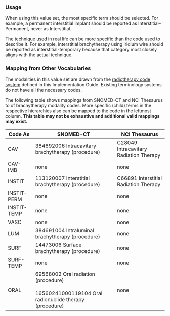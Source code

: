 
### Usage

When using this value set, the most specific term should be selected. For example, a permanent interstitial implant should be reported as Interstitial–Permanent, never as Interstitial.

The technique used in real life can be more specific than the code used to describe it. For example, interstitial brachytherapy using iridium wire should be reported as interstitial-temporary because that category most closely aligns with the actual technique.

### Mapping from Other Vocabularies

The modalities in this value set are drawn from the [radiotherapy code system](CodeSystem-radiotherapy-cs.html) defined in this Implementation Guide. Existing terminology systems do not have all the necessary codes.

The following table shows mappings from SNOMED-CT and NCI Thesaurus to of brachytherapy modality codes. More specific (child) terms in the respective hierarchies also can be mapped to the code in the leftmost column. **This table may not be exhaustive and additional valid mappings may exist.**

| **Code As** | **SNOMED-CT**   | **NCI Thesaurus**   |
| --------- | -------------------- | --------------------- |
| CAV | 384692006 Intracavitary brachytherapy (procedure) | C28049 Intracavitary Radiation Therapy |
| CAV-IMB | none | none |
| INSTIT | 113120007 Interstitial brachytherapy (procedure) | C66891 Interstitial Radiation Therapy |
| INSTIT-PERM | none | none |
| INSTIT-TEMP | none | none |
| VASC | none | none |
| LUM | 384691004 Intraluminal brachytherapy (procedure) | none |
| SURF | 14473006 Surface brachytherapy (procedure) | none |
| SURF-TEMP | none | none |
| ORAL | 69568002 Oral radiation (procedure) <br><br>  16560241000119104 Oral radionuclide therapy (procedure) | none | |
